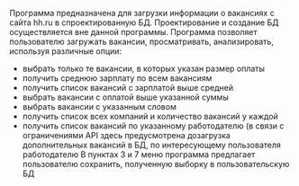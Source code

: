 Программа предназначена для загрузки информации о вакансиях с сайта hh.ru в спроектированную БД.
Проектирование и создание БД осуществляется вне данной программы.
Программа позволяет пользователю загружать вакансии, просматривать, анализировать, используя различные опции:

- выбрать только те вакансии, в которых указан размер оплаты
- получить среднюю зарплату по всем вакансиям
- получить список вакансий с зарплатой выше средней
- выбрать вакансии с оплатой выше указанной суммы
- выбрать вакансии с указанным словом
- получить список всех компаний и количество вакансий у каждой
- получить список вакансий по указанному работодателю (в связи с ограничениями API здесь предусмотрена дозагрузка
дополнительных вакансий в БД, по интересующему пользователя работодателю
В пунктах 3 и 7 меню программа предлагает пользователю сохранить, полученную выборку в пользовательскую БД